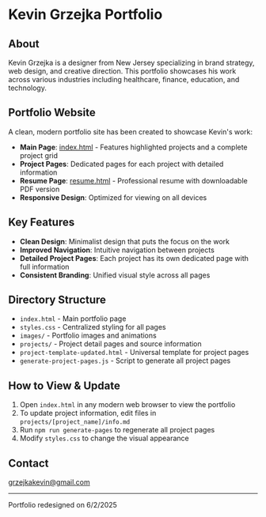 # Kevin Grzejka Portfolio

## About

Kevin Grzejka is a designer from New Jersey specializing in brand strategy, web design, and creative direction. This portfolio showcases his work across various industries including healthcare, finance, education, and technology.

## Portfolio Website

A clean, modern portfolio site has been created to showcase Kevin's work:

- **Main Page**: [index.html](./index.html) - Features highlighted projects and a complete project grid
- **Project Pages**: Dedicated pages for each project with detailed information
- **Resume Page**: [resume.html](./resume.html) - Professional resume with downloadable PDF version
- **Responsive Design**: Optimized for viewing on all devices

## Key Features

- **Clean Design**: Minimalist design that puts the focus on the work
- **Improved Navigation**: Intuitive navigation between projects
- **Detailed Project Pages**: Each project has its own dedicated page with full information
- **Consistent Branding**: Unified visual style across all pages

## Directory Structure

- `index.html` - Main portfolio page
- `styles.css` - Centralized styling for all pages
- `images/` - Portfolio images and animations
- `projects/` - Project detail pages and source information
- `project-template-updated.html` - Universal template for project pages
- `generate-project-pages.js` - Script to generate all project pages

## How to View & Update

1. Open `index.html` in any modern web browser to view the portfolio
2. To update project information, edit files in `projects/[project_name]/info.md`
3. Run `npm run generate-pages` to regenerate all project pages
4. Modify `styles.css` to change the visual appearance

## Contact

grzejkakevin@gmail.com

---

Portfolio redesigned on 6/2/2025
